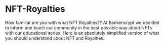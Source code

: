 # NFT-Royalties
How familiar are you with what NFT Royalties??  At Bankencrypt we decided to inform and teach our community in the best possible way about NFTs with our educational series.  Here is an absolutely simplified version of what you should understand about NFT and Royalties.
